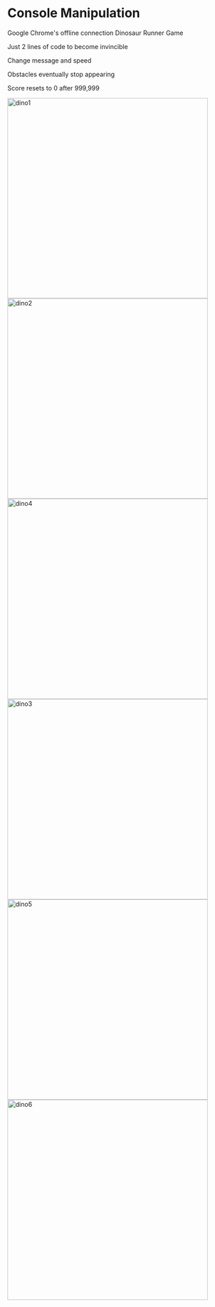 # Console Manipulation

Google Chrome's offline connection Dinosaur Runner Game

Just 2 lines of code to become invincible

Change message and speed 

Obstacles eventually stop appearing

Score resets to 0 after 999,999

<img width="450" alt="dino1" src="https://user-images.githubusercontent.com/22225317/34451605-0b7b8d30-ecf9-11e7-9a01-00aaac927edf.png">
<img width="450" alt="dino2" src="https://user-images.githubusercontent.com/22225317/34451606-0b87c3ac-ecf9-11e7-9612-5b1a68125633.png">
<img width="450" alt="dino4" src="https://user-images.githubusercontent.com/22225317/34451607-0b92c0d6-ecf9-11e7-9051-33020faef11e.png">
<img width="450" alt="dino3" src="https://user-images.githubusercontent.com/22225317/34451608-0b9eb8be-ecf9-11e7-8c13-96dc9032a361.png">
<img width="450" alt="dino5" src="https://user-images.githubusercontent.com/22225317/34451609-0ba9eefa-ecf9-11e7-996f-4f415c70c342.png">
<img width="450" alt="dino6" src="https://user-images.githubusercontent.com/22225317/34451610-0bb5925a-ecf9-11e7-80f2-1139cf0b90dc.png">
